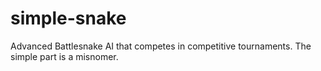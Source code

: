 # simple-snake
Advanced Battlesnake AI that competes in competitive tournaments. The simple part is a misnomer.
